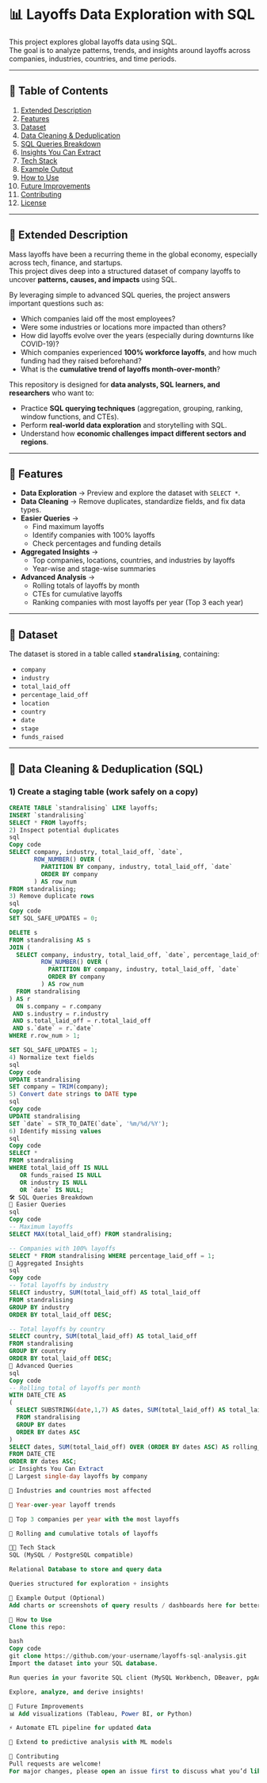 
# 📊 Layoffs Data Exploration with SQL

This project explores global layoffs data using SQL.  
The goal is to analyze patterns, trends, and insights around layoffs across companies, industries, countries, and time periods.

---

## 📑 Table of Contents

1. [Extended Description](#-extended-description)  
2. [Features](#-features)  
3. [Dataset](#-dataset)  
4. [Data Cleaning & Deduplication](#-data-cleaning--deduplication-sql)  
5. [SQL Queries Breakdown](#-sql-queries-breakdown)  
6. [Insights You Can Extract](#-insights-you-can-extract)  
7. [Tech Stack](#-tech-stack)  
8. [Example Output](#-example-output-optional)  
9. [How to Use](#-how-to-use)  
10. [Future Improvements](#-future-improvements)  
11. [Contributing](#-contributing)  
12. [License](#-license)  

---

## 📖 Extended Description

Mass layoffs have been a recurring theme in the global economy, especially across tech, finance, and startups.  
This project dives deep into a structured dataset of company layoffs to uncover **patterns, causes, and impacts** using SQL.

By leveraging simple to advanced SQL queries, the project answers important questions such as:

- Which companies laid off the most employees?  
- Were some industries or locations more impacted than others?  
- How did layoffs evolve over the years (especially during downturns like COVID-19)?  
- Which companies experienced **100% workforce layoffs**, and how much funding had they raised beforehand?  
- What is the **cumulative trend of layoffs month-over-month**?  

This repository is designed for **data analysts, SQL learners, and researchers** who want to:

- Practice **SQL querying techniques** (aggregation, grouping, ranking, window functions, and CTEs).  
- Perform **real-world data exploration** and storytelling with SQL.  
- Understand how **economic challenges impact different sectors and regions**.  

---

## 🚀 Features

- **Data Exploration** → Preview and explore the dataset with `SELECT *`.  
- **Data Cleaning** → Remove duplicates, standardize fields, and fix data types.  
- **Easier Queries** →  
  - Find maximum layoffs  
  - Identify companies with 100% layoffs  
  - Check percentages and funding details  
- **Aggregated Insights** →  
  - Top companies, locations, countries, and industries by layoffs  
  - Year-wise and stage-wise summaries  
- **Advanced Analysis** →  
  - Rolling totals of layoffs by month  
  - CTEs for cumulative layoffs  
  - Ranking companies with most layoffs per year (Top 3 each year)  

---

## 📂 Dataset

The dataset is stored in a table called **`standralising`**, containing:

- `company`  
- `industry`  
- `total_laid_off`  
- `percentage_laid_off`  
- `location`  
- `country`  
- `date`  
- `stage`  
- `funds_raised`  

---

## 🧼 Data Cleaning & Deduplication (SQL)

### 1) Create a staging table (work safely on a copy)

```sql
CREATE TABLE `standralising` LIKE layoffs;
INSERT `standralising`
SELECT * FROM layoffs;
2) Inspect potential duplicates
sql
Copy code
SELECT company, industry, total_laid_off, `date`,
       ROW_NUMBER() OVER (
         PARTITION BY company, industry, total_laid_off, `date`
         ORDER BY company
       ) AS row_num
FROM standralising;
3) Remove duplicate rows
sql
Copy code
SET SQL_SAFE_UPDATES = 0;

DELETE s
FROM standralising AS s
JOIN (
  SELECT company, industry, total_laid_off, `date`, percentage_laid_off, stage, country,
         ROW_NUMBER() OVER (
           PARTITION BY company, industry, total_laid_off, `date`
           ORDER BY company
         ) AS row_num
  FROM standralising
) AS r
  ON s.company = r.company
 AND s.industry = r.industry
 AND s.total_laid_off = r.total_laid_off
 AND s.`date` = r.`date`
WHERE r.row_num > 1;

SET SQL_SAFE_UPDATES = 1;
4) Normalize text fields
sql
Copy code
UPDATE standralising
SET company = TRIM(company);
5) Convert date strings to DATE type
sql
Copy code
UPDATE standralising
SET `date` = STR_TO_DATE(`date`, '%m/%d/%Y');
6) Identify missing values
sql
Copy code
SELECT *
FROM standralising
WHERE total_laid_off IS NULL
   OR funds_raised IS NULL
   OR industry IS NULL
   OR `date` IS NULL;
🛠️ SQL Queries Breakdown
🔹 Easier Queries
sql
Copy code
-- Maximum layoffs
SELECT MAX(total_laid_off) FROM standralising;

-- Companies with 100% layoffs
SELECT * FROM standralising WHERE percentage_laid_off = 1;
🔹 Aggregated Insights
sql
Copy code
-- Total layoffs by industry
SELECT industry, SUM(total_laid_off) AS total_laid_off
FROM standralising
GROUP BY industry
ORDER BY total_laid_off DESC;

-- Total layoffs by country
SELECT country, SUM(total_laid_off) AS total_laid_off
FROM standralising
GROUP BY country
ORDER BY total_laid_off DESC;
🔹 Advanced Queries
sql
Copy code
-- Rolling total of layoffs per month
WITH DATE_CTE AS 
(
  SELECT SUBSTRING(date,1,7) AS dates, SUM(total_laid_off) AS total_laid_off
  FROM standralising
  GROUP BY dates
  ORDER BY dates ASC
)
SELECT dates, SUM(total_laid_off) OVER (ORDER BY dates ASC) AS rolling_total_layoffs
FROM DATE_CTE
ORDER BY dates ASC;
📈 Insights You Can Extract
📌 Largest single-day layoffs by company

📌 Industries and countries most affected

📌 Year-over-year layoff trends

📌 Top 3 companies per year with the most layoffs

📌 Rolling and cumulative totals of layoffs

🧑‍💻 Tech Stack
SQL (MySQL / PostgreSQL compatible)

Relational Database to store and query data

Queries structured for exploration + insights

📸 Example Output (Optional)
Add charts or screenshots of query results / dashboards here for better presentation.

🌟 How to Use
Clone this repo:

bash
Copy code
git clone https://github.com/your-username/layoffs-sql-analysis.git
Import the dataset into your SQL database.

Run queries in your favorite SQL client (MySQL Workbench, DBeaver, pgAdmin, etc.).

Explore, analyze, and derive insights!

📌 Future Improvements
📊 Add visualizations (Tableau, Power BI, or Python)

⚡ Automate ETL pipeline for updated data

🤖 Extend to predictive analysis with ML models

🤝 Contributing
Pull requests are welcome!
For major changes, please open an issue first to discuss what you’d like to change.
